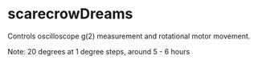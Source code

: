 # scarecrowDreams

Controls oscilloscope g(2) measurement and rotational motor movement.

Note: 20 degrees at 1 degree steps, around 5 - 6 hours
